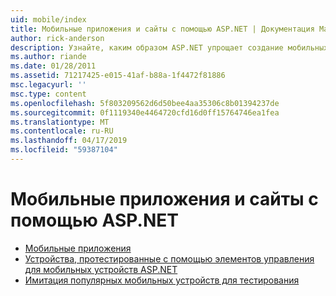 ```yaml
---
uid: mobile/index
title: Мобильные приложения и сайты с помощью ASP.NET | Документация Майкрософт
author: rick-anderson
description: Узнайте, каким образом ASP.NET упрощает создание мобильных веб-приложений
ms.author: riande
ms.date: 01/28/2011
ms.assetid: 71217425-e015-41af-b88a-1f4472f81886
msc.legacyurl: ''
msc.type: content
ms.openlocfilehash: 5f803209562d6d50bee4aa35306c8b01394237de
ms.sourcegitcommit: 0f1119340e4464720cfd16d0ff15764746ea1fea
ms.translationtype: MT
ms.contentlocale: ru-RU
ms.lasthandoff: 04/17/2019
ms.locfileid: "59387104"
---
```

# <a name="mobile-apps--sites-with-aspnet"></a>Мобильные приложения и сайты с помощью ASP.NET

- [Мобильные приложения](overview.md)
- [Устройства, протестированные с помощью элементов управления для мобильных устройств ASP.NET](tested-devices.md)
- [Имитация популярных мобильных устройств для тестирования](device-simulators.md)

